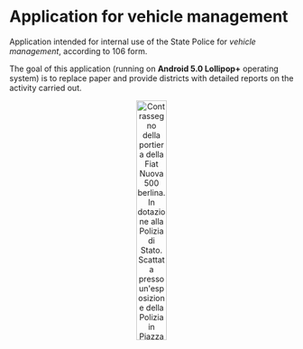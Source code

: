# Application for vehicle management


Application intended for internal use of the State Police for _vehicle management_, according to 106 form.

The goal of this application (running on **Android 5.0 Lollipop+** operating system) is to replace paper and provide districts with detailed reports on the activity carried out.

<p align="center" width="100%"><a href="https://commons.wikimedia.org/wiki/File:Fiat_Nuova_500_-_Poilizia_di_Stato_(5892708728).jpg"><img width="33%" src="https://upload.wikimedia.org/wikipedia/commons/thumb/6/6f/Fiat_Nuova_500_-_Poilizia_di_Stato_(5892708728).jpg/640px-Fiat_Nuova_500_-_Poilizia_di_Stato_(5892708728).jpg" alt="Contrassegno della portiera della Fiat Nuova 500 berlina. In dotazione alla Polizia di Stato. Scattata presso un'esposizione della Polizia in Piazza del Popolo a Roma."></a></p>

